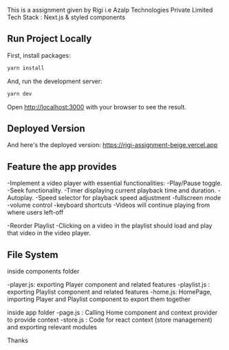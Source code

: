 This is a  assignment given by Rigi i.e Azalp Technologies Private Limited
Tech Stack : Next.js & styled components

## Run Project Locally
First, install packages:

```bash
yarn install
```

And, run the development server:

```bash
yarn dev
```

Open [http://localhost:3000](http://localhost:3000) with your browser to see the result.

## Deployed Version

And here's the deployed version: https://rigi-assignment-beige.vercel.app

## Feature the app provides
 -Implement a video player with essential functionalities:
 -Play/Pause toggle.
 -Seek functionality.
 -Timer displaying current playback time and duration.
 -Autoplay.
 -Speed selector for playback speed adjustment
 -fullscreen mode
 -volume control
 -keyboard shortcuts
 -Videos will continue playing from where users left-off

 -Reorder Playlist
 -Clicking on a video in the playlist should load and play that video in the video player.

 ## File System
  
  inside components folder

 -player.js: exporting Player component and related features
 -playlist.js : exporting Playlist component and related features
 -home.js: HomePage, importing Player and Playlist component to export them together

 inside app folder 
 -page.js : Calling Home component and context provider to provide context
 -store.js : Code for react context (store management) and exporting relevant modules

Thanks